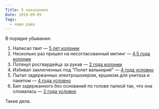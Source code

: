 ```yaml
---
Title: О наказаниях
Date: 2019-09-05
Tags:
  - наша раша
---
```


В порядке убывания:

1. Написал твит — [5 лет колонии](https://zona.media/news/2019/09/03/prigovor)
2. Несколько раз пришел на несогласованный митинг — [4,5 года колонии](https://zona.media/news/2019/09/05/ktv)
3. Потянул росгвардейца за рукав — [2 года колонии](https://zona.media/online/2019/09/03/beglets)
4. Избивал заключенных под "Полет валькирий" — [4 года условно](https://zona.media/news/2019/06/20/polet_valkirij)
5. Пытал задержанных электрошокером, ершиком для унитаза и пакетом — [4 года условно](https://zona.media/news/2019/09/03/3)
6. Бил задержанного без оснований по голове палкой так, что она сломалась — [2 года условно](https://zona.media/news/2019/08/08/ex_uchastkovyu_uslovno)

Такие дела.

